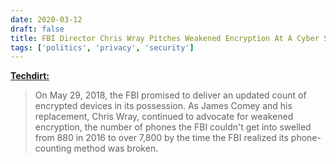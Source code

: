 ```yaml
---
date: 2020-03-12
draft: false
title: FBI Director Chris Wray Pitches Weakened Encryption At A Cyber Security Conference
tags: ['politics', 'privacy', 'security']
---
```


**[Techdirt:](https://www.techdirt.com/articles/20200310/13474344075/fbi-director-chris-wray-pitches-weakened-encryption-cyber-security-conference.shtml)**

> On May 29, 2018, the FBI promised to deliver an updated count of encrypted devices in its possession. As James Comey and his replacement, Chris Wray, continued to advocate for weakened encryption, the number of phones the FBI couldn't get into swelled from 880 in 2016 to over 7,800 by the time the FBI realized its phone-counting method was broken.<!-- excerpt -->

